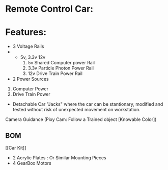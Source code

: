 # Remote Control Car:

# Features: 
* 3 Voltage Rails
* * 5v, 3.3v 12v
    1. 5v Shared Computer power Rail
    2. 3.3v Particle Photon Power Rail
    3. 12v Drive Train Power Rail
* 2 Power Sources
1. Computer Power
2. Drive Train Power
* Detachable Car "Jacks" where the car can be stantionary, modified and tested without risk of unexpected movement on workstation.


Camera Guidance (Pixy Cam: Follow a Trained object [Knowable Color])
## BOM
[[Car Kit]]
* 2 Acrylic Plates : Or Similar Mounting Pieces
* 4 GearBox Motors 
